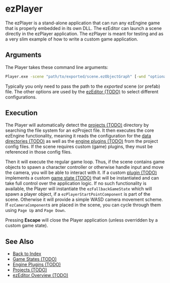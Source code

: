 # ezPlayer

The ezPlayer is a stand-alone application that can run any ezEngine game that is properly embedded in its own DLL. The ezEditor can launch a scene directly in the ezPlayer application. The ezPlayer is meant for testing and as a very slim example of how to write a custom game application.

## Arguments

The Player takes these command line arguments:

```cmd
Player.exe -scene "path/to/exported/scene.ezObjectGraph" [-wnd "optional/path/to/Window.ddl"] [-profile "OptionalAssetProfileName"]
```

Typically you only need to pass the path to the *exported* scene (or prefab) file. The other options are used by the [ezEditor (TODO)](../editor/editor-overview.md) to select different configurations.

## Execution

The Player will automatically detect the [projects (TODO)](../projects/projects-overview.md) directory by searching the file system for an ezProject file. It then executes the core ezEngine functionality, meaning it reads the configuration for the [data directories (TODO)](../projects/data-directories.md) as well as the [engine plugins (TODO)](../custom-code/cpp/engine-plugins.md) from the project config files. If the scene requires custom (game) plugins, they must be referenced in those config files.

Then it will execute the regular game loop. Thus, if the scene contains game objects to spawn a character controller or otherwise handle input and move the camera, you will be able to interact with it. If a custom [plugin (TODO)](../custom-code/cpp/engine-plugins.md) implements a custom [game state (TODO)](../runtime/application/game-state.md) that will be instantiated and can take full control over the application logic. If no such functionality is available, the Player will instantiate the `ezFallbackGameState` which will spawn a player object, if a `ezPlayerStartPointComponent` is part of the scene. Otherwise it will provide a simple WASD camera movement scheme. If `ezCameraComponent`s are placed in the scene, you can cycle through them using `Page Up` and `Page Down`.

Pressing **Escape** will close the Player application (unless overridden by a custom game state).

## See Also

* [Back to Index](../index.md)
* [Game States (TODO)](../runtime/application/game-state.md)
* [Engine Plugins (TODO)](../custom-code/cpp/engine-plugins.md)
* [Projects (TODO)](../projects/projects-overview.md)
* [ezEditor Overview (TODO)](../editor/editor-overview.md)
